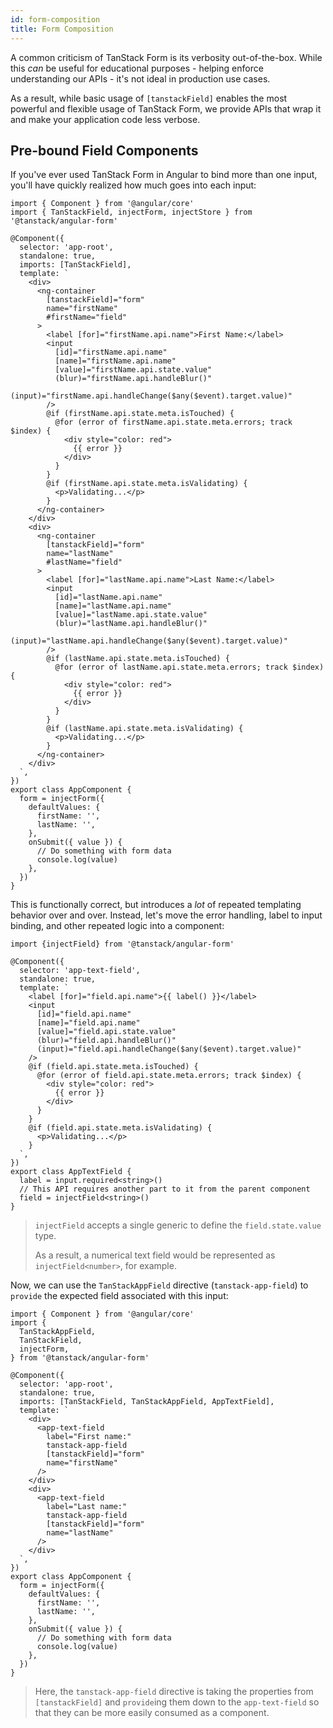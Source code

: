 ```yaml
---
id: form-composition
title: Form Composition
---
```


A common criticism of TanStack Form is its verbosity out-of-the-box. While this _can_ be useful for educational purposes - helping enforce understanding our APIs - it's not ideal in production use cases.

As a result, while basic usage of `[tanstackField]` enables the most powerful and flexible usage of TanStack Form, we provide APIs that wrap it and make your application code less verbose.

## Pre-bound Field Components

If you've ever used TanStack Form in Angular to bind more than one input, you'll have quickly realized how much goes into each input:

```angular-ts
import { Component } from '@angular/core'
import { TanStackField, injectForm, injectStore } from '@tanstack/angular-form'

@Component({
  selector: 'app-root',
  standalone: true,
  imports: [TanStackField],
  template: `
    <div>
      <ng-container
        [tanstackField]="form"
        name="firstName"
        #firstName="field"
      >
        <label [for]="firstName.api.name">First Name:</label>
        <input
          [id]="firstName.api.name"
          [name]="firstName.api.name"
          [value]="firstName.api.state.value"
          (blur)="firstName.api.handleBlur()"
          (input)="firstName.api.handleChange($any($event).target.value)"
        />
        @if (firstName.api.state.meta.isTouched) {
          @for (error of firstName.api.state.meta.errors; track $index) {
            <div style="color: red">
              {{ error }}
            </div>
          }
        }
        @if (firstName.api.state.meta.isValidating) {
          <p>Validating...</p>
        }
      </ng-container>
    </div>
    <div>
      <ng-container
        [tanstackField]="form"
        name="lastName"
        #lastName="field"
      >
        <label [for]="lastName.api.name">Last Name:</label>
        <input
          [id]="lastName.api.name"
          [name]="lastName.api.name"
          [value]="lastName.api.state.value"
          (blur)="lastName.api.handleBlur()"
          (input)="lastName.api.handleChange($any($event).target.value)"
        />
        @if (lastName.api.state.meta.isTouched) {
          @for (error of lastName.api.state.meta.errors; track $index) {
            <div style="color: red">
              {{ error }}
            </div>
          }
        }
        @if (lastName.api.state.meta.isValidating) {
          <p>Validating...</p>
        }
      </ng-container>
    </div>
  `,
})
export class AppComponent {
  form = injectForm({
    defaultValues: {
      firstName: '',
      lastName: '',
    },
    onSubmit({ value }) {
      // Do something with form data
      console.log(value)
    },
  })
}
```

This is functionally correct, but introduces a _lot_ of repeated templating behavior over and over. Instead, let's move the error handling, label to input binding, and other repeated logic into a component:

```angular-ts
import {injectField} from '@tanstack/angular-form'

@Component({
  selector: 'app-text-field',
  standalone: true,
  template: `
    <label [for]="field.api.name">{{ label() }}</label>
    <input
      [id]="field.api.name"
      [name]="field.api.name"
      [value]="field.api.state.value"
      (blur)="field.api.handleBlur()"
      (input)="field.api.handleChange($any($event).target.value)"
    />
    @if (field.api.state.meta.isTouched) {
      @for (error of field.api.state.meta.errors; track $index) {
        <div style="color: red">
          {{ error }}
        </div>
      }
    }
    @if (field.api.state.meta.isValidating) {
      <p>Validating...</p>
    }
  `,
})
export class AppTextField {
  label = input.required<string>()
  // This API requires another part to it from the parent component
  field = injectField<string>()
}
```

> `injectField` accepts a single generic to define the `field.state.value` type.
>
> As a result, a numerical text field would be represented as `injectField<number>`, for example.

Now, we can use the `TanStackAppField` directive (`tanstack-app-field`) to `provide` the expected field associated with this input:

```angular-ts
import { Component } from '@angular/core'
import {
  TanStackAppField,
  TanStackField,
  injectForm,
} from '@tanstack/angular-form'

@Component({
  selector: 'app-root',
  standalone: true,
  imports: [TanStackField, TanStackAppField, AppTextField],
  template: `
    <div>
      <app-text-field
        label="First name:"
        tanstack-app-field
        [tanstackField]="form"
        name="firstName"
      />
    </div>
    <div>
      <app-text-field
        label="Last name:"
        tanstack-app-field
        [tanstackField]="form"
        name="lastName"
      />
    </div>
  `,
})
export class AppComponent {
  form = injectForm({
    defaultValues: {
      firstName: '',
      lastName: '',
    },
    onSubmit({ value }) {
      // Do something with form data
      console.log(value)
    },
  })
}
```

> Here, the `tanstack-app-field` directive is taking the properties from `[tanstackField]` and `provide`ing them down to the `app-text-field` so that they can be more easily consumed as a component.